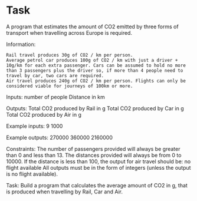 # Task
A program that estimates the amount of CO2 emitted by three forms of transport when travelling across Europe is required.

Information:

    Rail travel produces 30g of CO2 / km per person.
    Average petrol car produces 100g of CO2 / km with just a driver + 10g/km for each extra passenger. Cars can be assumed to hold no more than 3 passengers plus the driver so, if more than 4 people need to travel by car, two cars are required.
    Air travel produces 240g of CO2 / km per person. Flights can only be considered viable for journeys of 100km or more.

Inputs:
number of people
Distance in km

Outputs:
Total CO2 produced by Rail in g
Total CO2 produced by Car in g
Total CO2 produced by Air in g

Example inputs:
9
1000

Example outputs:
270000
360000
2160000

Constraints:
The number of passengers provided will always be greater than 0 and less than 13.
The distances provided will always be from 0 to 10000.
If the distance is less than 100, the output for air travel should be: no flight available
All outputs must be in the form of integers (unless the output is no flight available).

Task:
Build a program that calculates the average amount of CO2 in g, that is produced when travelling by Rail, Car and Air.
